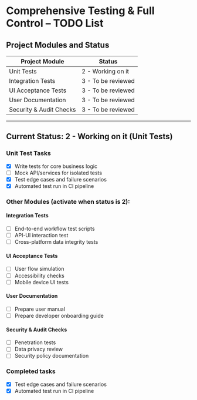 # Comprehensive Testing & Full Control – TODO List

## Project Modules and Status

| Project Module            | Status               |
|-------------------------- |---------------------|
| Unit Tests                | 2 - Working on it    |
| Integration Tests         | 3 - To be reviewed   |
| UI Acceptance Tests       | 3 - To be reviewed   |
| User Documentation        | 3 - To be reviewed   |
| Security & Audit Checks   | 3 - To be reviewed   |

---

## Current Status: 2 - Working on it (Unit Tests)

### Unit Test Tasks

- [x] Write tests for core business logic
- [ ] Mock API/services for isolated tests
- [x] Test edge cases and failure scenarios
- [x] Automated test run in CI pipeline

### Other Modules (activate when status is 2):

#### Integration Tests

- [ ] End-to-end workflow test scripts
- [ ] API-UI interaction test
- [ ] Cross-platform data integrity tests

#### UI Acceptance Tests

- [ ] User flow simulation
- [ ] Accessibility checks
- [ ] Mobile device UI tests

#### User Documentation

- [ ] Prepare user manual
- [ ] Prepare developer onboarding guide

#### Security & Audit Checks

- [ ] Penetration tests
- [ ] Data privacy review
- [ ] Security policy documentation

### Completed tasks

- [x] Test edge cases and failure scenarios
- [x] Automated test run in CI pipeline
